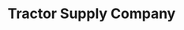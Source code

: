 ---
title: "Tractor Supply Company"
url: /lincoln/tractor-supply-company-husker-circle/
shop: general
---